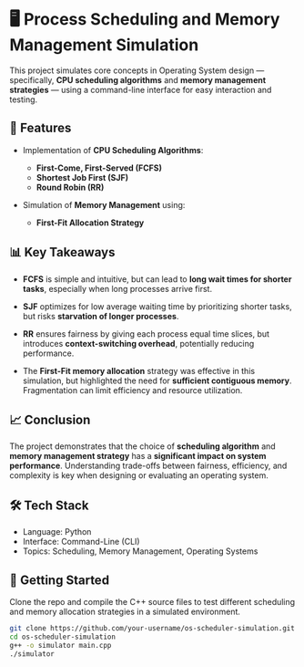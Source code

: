 # 🖥️ Process Scheduling and Memory Management Simulation

This project simulates core concepts in Operating System design — specifically, **CPU scheduling algorithms** and **memory management strategies** — using a command-line interface for easy interaction and testing.

## 📌 Features

- Implementation of **CPU Scheduling Algorithms**:
  - **First-Come, First-Served (FCFS)**
  - **Shortest Job First (SJF)**
  - **Round Robin (RR)**

- Simulation of **Memory Management** using:
  - **First-Fit Allocation Strategy**

## 📊 Key Takeaways

- **FCFS** is simple and intuitive, but can lead to **long wait times for shorter tasks**, especially when long processes arrive first.
- **SJF** optimizes for low average waiting time by prioritizing shorter tasks, but risks **starvation of longer processes**.
- **RR** ensures fairness by giving each process equal time slices, but introduces **context-switching overhead**, potentially reducing performance.

- The **First-Fit memory allocation** strategy was effective in this simulation, but highlighted the need for **sufficient contiguous memory**. Fragmentation can limit efficiency and resource utilization.

## 📈 Conclusion

The project demonstrates that the choice of **scheduling algorithm** and **memory management strategy** has a **significant impact on system performance**. Understanding trade-offs between fairness, efficiency, and complexity is key when designing or evaluating an operating system.

## 🛠️ Tech Stack

- Language: Python  
- Interface: Command-Line (CLI)  
- Topics: Scheduling, Memory Management, Operating Systems

## 🚀 Getting Started

Clone the repo and compile the C++ source files to test different scheduling and memory allocation strategies in a simulated environment.

```bash
git clone https://github.com/your-username/os-scheduler-simulation.git
cd os-scheduler-simulation
g++ -o simulator main.cpp
./simulator
